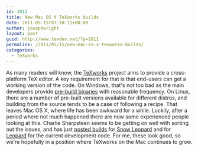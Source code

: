 ```yaml
---
id: 1011
title: New Mac OS X TeXworks builds
date: 2011-05-15T07:10:11+00:00
author: josephwright
layout: post
guid: http://www.texdev.net/?p=1011
permalink: /2011/05/15/new-mac-os-x-texworks-builds/
categories:
  - TeXworks
---
```

As many readers will know, the [TeXworks](http://tug.org/texworks) project aims to provide a cross-platform TeX editor. A key requirement for that is that end-users can get a working version of the code. On Windows, that's not too bad as the main developers provide [pre-build binaries](http://code.google.com/p/texworks/downloads/list) with reasonable frequency. On Linux, there are a number of pre-built versions available for different distros, and building from the source tends to be a case of following a recipe. That leaves Mac OS X, where life has been awkward for a while. Luckily, after a period where not much happened there are now some experienced people looking at this. Charlie Sharpsteen seems to be getting on well with sorting out the issues, and has just [posted builds](http://tug.org/pipermail/texworks/2011q2/004189.html) for [Snow Leopard](https://github.com/downloads/Sharpie/TeXworks/TeXworks.0.5.0-813-33d0430-SLeopard.dmg) and for [Leopard](https://github.com/downloads/Sharpie/TeXworks/TeXworks.0.5.0-813-33d0430-Leopard.dmg) for the current development code. For me, these look good, so we're hopefully in a position where TeXworks on the Mac continues to grow.

